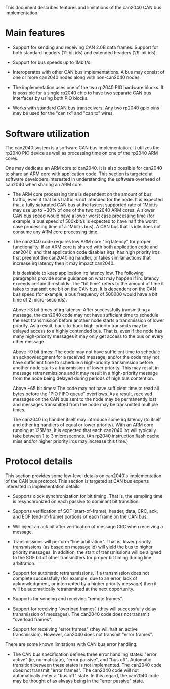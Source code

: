 This document describes features and limitations of the can2040 CAN
bus implementation.

# Main features

* Support for sending and receiving CAN 2.0B data frames.  Support for
  both standard headers (11-bit ids) and extended headers (29-bit
  ids).

* Support for bus speeds up to 1Mbit/s.

* Interoperates with other CAN bus implementations.  A bus may consist
  of one or more can2040 nodes along with non-can2040 nodes.

* The implementation uses one of the two rp2040 PIO hardware blocks.
  It is possible for a single rp2040 chip to have two separate CAN bus
  interfaces by using both PIO blocks.

* Works with standard CAN bus transceivers.  Any two rp2040 gpio pins
  may be used for the "can rx" and "can tx" wires.

# Software utilization

The can2040 system is a software CAN bus implementation.  It utilizes
the rp2040 PIO device as well as processing time on one of the rp2040
ARM cores.

One may dedicate an ARM core to can2040.  It is also possible for
can2040 to share an ARM core with application code.  This section is
targeted at software developers interested in understanding the
software overhead of can2040 when sharing an ARM core.

* The ARM core processing time is dependent on the amount of bus
  traffic, even if that bus traffic is not intended for the node. It
  is expected that a fully saturated CAN bus at the fastest supported
  rate of 1Mbit/s may use up to ~30% of one of the two rp2040 ARM
  cores.  A slower CAN bus speed would have a lower worst case
  processing time (for example, a bus speed of 500kbit/s is expected
  to have half the worst case processing time of a 1Mbit/s bus).  A
  CAN bus that is idle does not consume any ARM core processing time.

* The can2040 code requires low ARM core "irq latency" for proper
  functionality.  If an ARM core is shared with both application code
  and can2040, and that application code disables irqs, has high
  priority irqs that preempt the can2040 irq handler, or takes similar
  actions that increase irq latency then it may impact can2040.

  It is desirable to keep application irq latency low.  The following
  paragraphs provide some guidance on what may happen if irq latency
  exceeds certain thresholds.  The "bit time" refers to the amount of
  time it takes to transmit one bit on the CAN bus.  It is dependent
  on the CAN bus speed (for example, a bus frequency of 500000 would
  have a bit time of 2 micro-seconds).

  Above ~3 bit times of irq latency: After successfully transmitting a
  message, the can2040 code may not have sufficient time to schedule
  the next transmission before another node starts a transmission of
  lower priority.  As a result, back-to-back high-priority transmits
  may be delayed access to a highly contended bus.  That is, even if
  the node has many high-priority messages it may only get access to
  the bus on every other message.

  Above ~9 bit times: The code may not have sufficient time to
  schedule an acknowledgment for a received message, and/or the code
  may not have sufficient time to schedule a high-priority
  transmission before another node starts a transmission of lower
  priority.  This may result in message retransmissions and it may
  result in a high-priority message from the node being delayed during
  periods of high bus contention.

  Above ~65 bit times: The code may not have sufficient time to read
  all bytes before the "PIO FIFO queue" overflows.  As a result,
  received messages on the CAN bus sent to the node may be permanently
  lost and messages transmitted from the node may be transmitted
  multiple times.

  The can2040 irq handler itself may introduce some irq latency (to
  itself and other irq handlers of equal or lower priority).  With an
  ARM core running at 125Mhz, it is expected that each can2040 irq
  will typically take between 1 to 3 microseconds.  (An rp2040
  instruction flash cache miss and/or higher priority irqs may
  increase this time.)

# Protocol details

This section provides some low-level details on can2040's
implementation of the CAN bus protocol.  This section is targeted at
CAN bus experts interested in implementation details.

* Supports clock synchronization for bit timing.  That is, the
  sampling time is resynchronized on each passive to dominant bit
  transition.

* Supports verification of SOF (start-of-frame), header, data, CRC,
  ack, and EOF (end-of-frame) portions of each frame on the CAN bus.

* Will inject an ack bit after verification of message CRC when
  receiving a message.

* Transmissions will perform "line arbitration".  That is, lower
  priority transmissions (as based on message id) will yield the bus
  to higher priority messages.  In addition, the start of
  transmissions will be aligned to the SOF bit of other transmitters
  for proper bit timing during line arbitration.

* Support for automatic retransmissions.  If a transmission does not
  complete successfully (for example, due to an error, lack of
  acknowledgment, or interrupted by a higher priority message) then
  it will be automatically retransmitted at the next opportunity.

* Supports for sending and receiving "remote frames".

* Support for receiving "overload frames" (they will successfully
  delay transmission of messages).  The can2040 code does not transmit
  "overload frames".

* Support for receiving "error frames" (they will halt an active
  transmission).  However, can2040 does not transmit "error frames".

There are some known limitations with CAN bus error handling:

* The CAN bus specification defines three error handling states:
  "error active" (ie, normal state), "error passive", and "bus off".
  Automatic transition between these states is not implemented.  The
  can2040 code does not transmit "error frames".  The can2040 code
  will not automatically enter a "bus off" state.  In this regard, the
  can2040 code may be thought of as always being in the "error
  passive" state.
